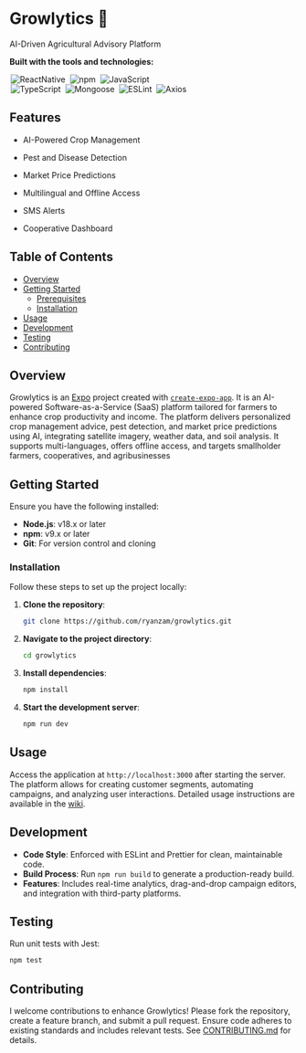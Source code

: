 # Growlytics 👋
AI-Driven Agricultural Advisory Platform

**Built with the tools and technologies:**

<div align="left">
<img alt="ReactNative" src="React Native](https://img.shields.io/badge/React_Native-%2320232a.svg?style=flat&amp;logo=npm&amp;logoColor=white" class="inline-block mx-1" style="margin: 0px 2px;">
<img alt="npm" src="https://img.shields.io/badge/npm-CB3837.svg?style=flat&amp;logo=npm&amp;logoColor=white" class="inline-block mx-1" style="margin: 0px 2px;">
<img alt="JavaScript" src="https://img.shields.io/badge/JavaScript-F7DF1E.svg?style=flat&amp;logo=JavaScript&amp;logoColor=black" class="inline-block mx-1" style="margin: 0px 2px;">
<br>
<img alt="TypeScript" src="https://img.shields.io/badge/TypeScript-3178C6.svg?style=flat&amp;logo=TypeScript&amp;logoColor=white" class="inline-block mx-1" style="margin: 0px 2px;">
<img alt="Mongoose" src="https://img.shields.io/badge/-MongoDB-13aa52?style=flat&amp;logo=TypeScript&amp;logoColor=white" class="inline-block mx-1" style="margin: 0px 2px;">
<img alt="ESLint" src="https://img.shields.io/badge/ESLint-4B32C3.svg?style=flat&amp;logo=ESLint&amp;logoColor=white" class="inline-block mx-1" style="margin: 0px 2px;">
<img alt="Axios" src="https://img.shields.io/badge/Axios-5A29E4.svg?style=flat&amp;logo=Axios&amp;logoColor=white" class="inline-block mx-1" style="margin: 0px 2px;">
</div>

## Features
- AI-Powered Crop Management

- Pest and Disease Detection

- Market Price Predictions

- Multilingual and Offline Access

- SMS Alerts

- Cooperative Dashboard

## Table of Contents

- [Overview](#overview)
- [Getting Started](#getting-started)
  - [Prerequisites](#prerequisites)
  - [Installation](#installation)
- [Usage](#usage)
- [Development](#development)
- [Testing](#testing)
- [Contributing](#contributing)

## Overview

Growlytics is an [Expo](https://expo.dev) project created with [`create-expo-app`](https://www.npmjs.com/package/create-expo-app). It is an AI-powered Software-as-a-Service (SaaS) platform tailored for farmers to enhance crop productivity and income. The platform delivers personalized crop management advice, pest detection, and market price predictions using AI, integrating satellite imagery, weather data, and soil analysis. It supports multi-languages, offers offline access, and targets smallholder farmers, cooperatives, and agribusinesses

## Getting Started

Ensure you have the following installed:

- **Node.js**: v18.x or later
- **npm**: v9.x or later
- **Git**: For version control and cloning

### Installation

Follow these steps to set up the project locally:

1. **Clone the repository**:
   ```bash
   git clone https://github.com/ryanzam/growlytics.git
   ```

2. **Navigate to the project directory**:
   ```bash
   cd growlytics
   ```

3. **Install dependencies**:
   ```bash
   npm install
   ```

4. **Start the development server**:
   ```bash
   npm run dev
   ```

## Usage

Access the application at `http://localhost:3000` after starting the server. The platform allows for creating customer segments, automating campaigns, and analyzing user interactions. Detailed usage instructions are available in the [wiki](https://github.com/ryanzam/growlytics/wiki).

## Development

- **Code Style**: Enforced with ESLint and Prettier for clean, maintainable code.
- **Build Process**: Run `npm run build` to generate a production-ready build.
- **Features**: Includes real-time analytics, drag-and-drop campaign editors, and integration with third-party platforms.

## Testing

Run unit tests with Jest:
```bash
npm test
```

## Contributing

I welcome contributions to enhance Growlytics! Please fork the repository, create a feature branch, and submit a pull request. Ensure code adheres to existing standards and includes relevant tests. See [CONTRIBUTING.md](CONTRIBUTING.md) for details.

